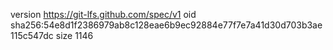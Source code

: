 version https://git-lfs.github.com/spec/v1
oid sha256:54e8d1f2386979ab8c128eae6b9ec92884e77f7e7a41d30d703b3ae115c547dc
size 1146
